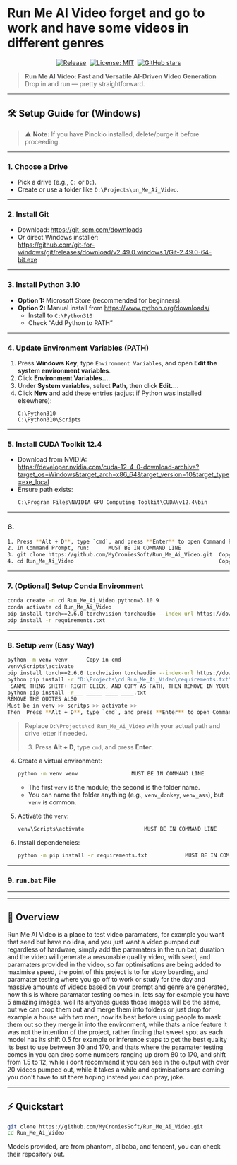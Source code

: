 # Run Me AI Video forget and go to work and have some videos in different genres

<div align="center">

[![Release](https://img.shields.io/github/v/release/MyCroniesSoft/Run_Me_Ai_Video.svg)](https://github.com/MyCroniesSoft/Run_Me_Ai_Video/releases)&nbsp;
[![License: MIT](https://img.shields.io/badge/License-MIT-blue.svg)](LICENSE)&nbsp;
[![GitHub stars](https://img.shields.io/github/stars/MyCroniesSoft/Run_Me_Ai_Video.svg?style=social)](https://github.com/MyCroniesSoft/Run_Me_Ai_Video/stargazers)

</div>

> **Run Me AI Video: Fast and Versatile AI-Driven Video Generation**  
> Drop in and run — pretty straightforward.

---

## 🛠️ Setup Guide for (Windows)

> ⚠️ **Note:** If you have Pinokio installed, delete/purge it before proceeding.

---

### 1. Choose a Drive
- Pick a drive (e.g., `C:` or `D:`).
- Create or use a folder like `D:\Projects\un_Me_Ai_Video`.

---

### 2. Install Git
- Download: https://git-scm.com/downloads  
- Or direct Windows installer:  
  https://github.com/git-for-windows/git/releases/download/v2.49.0.windows.1/Git-2.49.0-64-bit.exe

---

### 3. Install Python 3.10
- **Option 1:** Microsoft Store (recommended for beginners).
- **Option 2:** Manual install from https://www.python.org/downloads/  
  - Install to `C:\Python310`
  - Check “Add Python to PATH”

---

### 4. Update Environment Variables (PATH)
1. Press **Windows Key**, type `Environment Variables`, and open **Edit the system environment variables**.  
2. Click **Environment Variables…**.  
3. Under **System variables**, select **Path**, then click **Edit…**.  
4. Click **New** and add these entries (adjust if Python was installed elsewhere):  
   ```
   C:\Python310
   C:\Python310\Scripts
   ```  

---

### 5. Install CUDA Toolkit 12.4
- Download from NVIDIA:  
  https://developer.nvidia.com/cuda-12-4-0-download-archive?target_os=Windows&target_arch=x86_64&target_version=10&target_type=exe_local  
- Ensure path exists:  
  ```
  C:\Program Files\NVIDIA GPU Computing Toolkit\CUDA\v12.4\bin
  ```

---

### 6. 
```bash
1. Press **Alt + D**, type `cmd`, and press **Enter** to open Command Prompt there.  
2. In Command Prompt, run:      MUST BE IN COMMAND LINE
3. git clone https://github.com/MyCroniesSoft/Run_Me_Ai_Video.git  Copy in cmd
4. cd Run_Me_Ai_Video                                              Copy in cmd

```


---

### 7. (Optional) Setup Conda Environment
```bash
conda create -n cd Run_Me_Ai_Video python=3.10.9
conda activate cd Run_Me_Ai_Video
pip install torch==2.6.0 torchvision torchaudio --index-url https://download.pytorch.org/whl/test/cu124
pip install -r requirements.txt
```

---

### 8. Setup `venv` (Easy Way)
```bash
python -m venv venv      Copy in cmd
venv\Scripts\activate
pip install torch==2.6.0 torchvision torchaudio --index-url https://download.pytorch.org/whl/test/cu124    Copy in cmd
python pip install -r "D:\Projects\cd Run_Me_Ai_Video\requirements.txt"    Copy in cmd
 SANME THING SHITF+ RIGHT CLICK, AND COPY AS PATH, THEN REMOVE IN YOUR CASE: 
python pip install -r___ _____ ____ ____.txt
REMOVE THE QUOTES ALSO
Must be in venv >> scritps >> activate >>
Then  Press **Alt + D**, type `cmd`, and press **Enter** to open Command Prompt there and copy above, its pretty much straight forward.

```
> Replace `D:\Projects\cd Run_Me_Ai_Video` with your actual path and drive letter if needed.
>
> 3. Press **Alt + D**, type `cmd`, and press **Enter**.  
4. Create a virtual environment:   
   ```bash
   python -m venv venv                 MUST BE IN COMMAND LINE
   ```
   - The first `venv` is the module; the second is the folder name.  
   - You can name the folder anything (e.g., `venv_donkey`, `venv_ass`), but `venv` is common.

5. Activate the `venv`:
   ```bash
   venv\Scripts\activate                   MUST BE IN COMMAND LINE
   ```
6. Install dependencies:
   ```bash
   python -m pip install -r requirements.txt            MUST BE IN COMMAND LINE

---

### 9. `run.bat` File

---
---

## 📖 Overview
Run Me AI Video is a place to test video paramaters, for example you want that seed but have no idea, and you just want a video pumped out regardless of hardware, simply add the paramaters in the run bat, duration and the video will generate a reasonable quality video, with seed, and paramaters provided in the video, so far optimisations are being added to maximise speed, the point of this project is to for story boarding, and paramater testing where you go off to work or study for the day and massive amounts of videos based on your prompt and genre are generated, now this is where paramater testing comes in, lets say for example you have 5 amazing images, well its anyones guess those images will be the same, but we can crop them out and merge them into folders or just drop for example a house with two men, now its best before using people to mask them out so they merge in into the environment, while thats a nice feature it was not the intention of the project, rather finding that sweet spot as each model has its shift 0.5 for example or inference steps to get the best quality its best to use between 30 and 170, and thats where the paramater testing comes in you can drop some numbers ranging up drom 80 to 170, and shift from 1.5 to 12, while i dont recommend it you can see in the output with over 20 videos pumped out, while it takes a while and optimisations are coming you don't have to sit there hoping instead you can pray, joke.

---

## ⚡ Quickstart
```bash
git clone https://github.com/MyCroniesSoft/Run_Me_Ai_Video.git
cd Run_Me_Ai_Video
```

Models provided, are from phantom, alibaba, and tencent, you can check their repository out.
